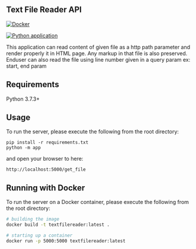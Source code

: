 ## Text File Reader API

[![Docker](https://github.com/PRABIRSOFT/textfilereader/actions/workflows/docker-publish.yml/badge.svg?branch=main)](https://github.com/PRABIRSOFT/textfilereader/actions/workflows/docker-publish.yml)

[![Python application](https://github.com/PRABIRSOFT/textfilereader/actions/workflows/app-test.yml/badge.svg)](https://github.com/PRABIRSOFT/textfilereader/actions/workflows/app-test.yml)

This application can read content of given file as a http path parameter 
and render properly it in HTML page. Any markup in that file is also preserved.
Enduser can also read the file using line number given in a query param ex: start, end param

## Requirements
Python 3.7.3+

## Usage
To run the server, please execute the following from the root directory:

```
pip install -r requirements.txt
python -m app
```

and open your browser to here:

```
http://localhost:5000/get_file
```

## Running with Docker

To run the server on a Docker container, please execute the following from the root directory:

```bash
# building the image
docker build -t textfilereader:latest .

# starting up a container
docker run -p 5000:5000 textfilereader:latest
```
